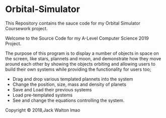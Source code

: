 # Orbital-Simulator
This Repository contains the sauce code for my Orbital Simulator Coursework project.

Welcome to the Source Code for my A-Level Computer Science 2019 Project.

The purpose of this program is to display a number of objects in space on the screen, like stars, plannets and moon, and 
demonstrate how they move around each other by showing the objects orbiting and allowing users to build their own systems while providing
the functionality for users too;
  - Drag and drop various templated plannets into the system
  - Change the position, size, mass and density of planets
  - Save and Load their previous systems
  - Load pre-templated systems
  - See and change the equations controlling the system.
 
 
Copyright © 2018,Jack Walton lmao
